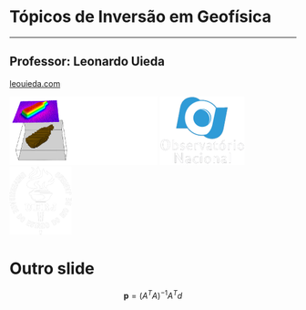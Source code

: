 # Tópicos de Inversão em Geofísica

---

## Professor: Leonardo Uieda

<i class="fa fa-home"></i> [leouieda.com](http://leouieda.com)

![Pinga LAB](img/pinga.png)
![Observatório Nacional](img/ON.png)
![UERJ](img/UERJ.png)

# Outro slide

$$
\mathbf{p} = (A^TA)^{-1} A^T d
$$
